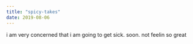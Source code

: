 ```yaml
---
title: "spicy-takes"
date: 2019-08-06
---
```

i am very concerned that i am going to get sick. soon. not feelin so great
